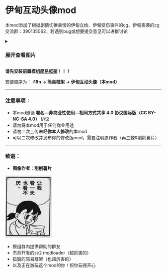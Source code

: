 <h1>伊甸互动头像mod</h1>

本mod添加了根据剧情切换表情的伊甸立绘、伊甸受伤事件的cg、伊甸夜袭的cg
<br>
交流群：390135062，若遇到bug或想要提交意见可以进群讨论

<details><summary><h3>展开查看图片</h3></summary>
 
![image](https://github.com/LooopSpiner/Eden-Visuals-Mod/blob/main/mdImages/01.png)
![image](https://github.com/LooopSpiner/Eden-Visuals-Mod/blob/main/mdImages/02.png)
![image](https://github.com/LooopSpiner/Eden-Visuals-Mod/blob/main/mdImages/03.png)
![image](https://github.com/LooopSpiner/Eden-Visuals-Mod/blob/main/mdImages/04.png)
![image](https://github.com/LooopSpiner/Eden-Visuals-Mod/blob/main/mdImages/05.png)

</details>

<b>请先安装前置模组[**简易框架**](https://github.com/emicoto/SCMLSimpleFramework)！！！</b>

安装顺序为：
<b>i18n → 简易框架 → 伊甸互动头像（本mod）</b>
<br>

---
<h3>注意事项：</h3>

* 本mod遵循<b> 署名—非商业性使用—相同方式共享 4.0 协议国际版（CC BY-NC-SA 4.0） </b>协议
* 请勿将本mod用于任何商业用途
* 请勿二次上传<b>未经你本人修改</b>的本mod
* 可以二次修改并发布你的修改版mod，需要注明原作者（再三棘&削削薯片）

---
<h3>致谢：</h3>

* <b>图像作者：削削薯片</b>

<img src="https://github.com/LooopSpiner/Eden-Visuals-Mod/blob/main/mdImages/06.png" width="150px">

* 模组群内提供帮助的群友
* 杰哥开发的sc2 modloader（超厉害的）
* 狐狐的简易框架（也超厉害的）
* 以及正在游玩这个mod的你！祝你玩得开心
